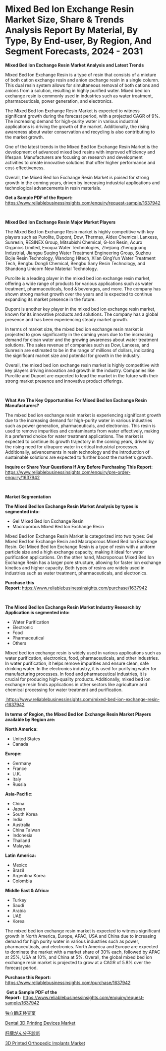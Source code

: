 <p><h1>Mixed Bed Ion Exchange Resin Market Size, Share & Trends Analysis Report By Material, By Type, By End-user, By Region, And Segment Forecasts, 2024 - 2031</h1></p><p><strong>Mixed Bed Ion Exchange Resin Market Analysis and Latest Trends</strong></p>
<p><p>Mixed Bed Ion Exchange Resin is a type of resin that consists of a mixture of both cation exchange resin and anion exchange resin in a single column. This dual resin system allows for simultaneous removal of both cations and anions from a solution, resulting in highly purified water. Mixed bed ion exchange resin is commonly used in industries such as water treatment, pharmaceuticals, power generation, and electronics.</p><p>The Mixed Bed Ion Exchange Resin Market is expected to witness significant growth during the forecast period, with a projected CAGR of 9%. The increasing demand for high-purity water in various industrial applications is driving the growth of the market. Additionally, the rising awareness about water conservation and recycling is also contributing to the market growth.</p><p>One of the latest trends in the Mixed Bed Ion Exchange Resin Market is the development of advanced mixed bed resins with improved efficiency and lifespan. Manufacturers are focusing on research and development activities to create innovative solutions that offer higher performance and cost-effectiveness.</p><p>Overall, the Mixed Bed Ion Exchange Resin Market is poised for strong growth in the coming years, driven by increasing industrial applications and technological advancements in resin materials.</p></p>
<p><strong>Get a Sample PDF of the Report:&nbsp;</strong> <a href="https://www.reliablebusinessinsights.com/enquiry/request-sample/1637942">https://www.reliablebusinessinsights.com/enquiry/request-sample/1637942</a></p>
<p>&nbsp;</p>
<p><strong>Mixed Bed Ion Exchange Resin Major Market Players</strong></p>
<p><p>The Mixed Bed Ion Exchange Resin market is highly competitive with key players such as Purolite, Dupont, Dow, Thermax, Aldex Chemical, Lanxess, Sunresin, RESINEX Group, Mitsubishi Chemical, G-Ion Resin, Acuro Organics Limited, Evoqua Water Technologies, Zhejiang Zhengguang Industrial, Jiangsu Suqing Water Treatment Engineering Group, Suzhou Bojie Resin Technology, Wandong Hitech, Xi′an QingYun Water Treatment Tech, Bengbu Dongli Chemical, Bengbu Sany Resin Technology, and Shandong Unicorn New Material Technology.</p><p>Purolite is a leading player in the mixed bed ion exchange resin market, offering a wide range of products for various applications such as water treatment, pharmaceuticals, food & beverages, and more. The company has shown strong market growth over the years and is expected to continue expanding its market presence in the future.</p><p>Dupont is another key player in the mixed bed ion exchange resin market, known for its innovative products and solutions. The company has a global presence and has been experiencing steady market growth. </p><p>In terms of market size, the mixed bed ion exchange resin market is projected to grow significantly in the coming years due to the increasing demand for clean water and the growing awareness about water treatment solutions. The sales revenue of companies such as Dow, Lanxess, and Sunresin are estimated to be in the range of millions of dollars, indicating the significant market size and potential for growth in the industry. </p><p>Overall, the mixed bed ion exchange resin market is highly competitive with key players driving innovation and growth in the industry. Companies like Purolite and Dupont are expected to lead the market in the future with their strong market presence and innovative product offerings.</p></p>
<p>&nbsp;</p>
<p><strong>What Are The Key Opportunities For Mixed Bed Ion Exchange Resin Manufacturers?</strong></p>
<p><p>The mixed bed ion exchange resin market is experiencing significant growth due to the increasing demand for high-purity water in various industries such as power generation, pharmaceuticals, and electronics. This resin is used to remove impurities and contaminants from water effectively, making it a preferred choice for water treatment applications. The market is expected to continue its growth trajectory in the coming years, driven by the rising need for ultrapure water in critical industrial processes. Additionally, advancements in resin technology and the introduction of sustainable solutions are expected to further boost the market's growth.</p></p>
<p><strong>Inquire or Share Your Questions If Any Before Purchasing This Report:</strong> <a href="https://www.reliablebusinessinsights.com/enquiry/pre-order-enquiry/1637942">https://www.reliablebusinessinsights.com/enquiry/pre-order-enquiry/1637942</a></p>
<p>&nbsp;</p>
<p><strong>Market Segmentation</strong></p>
<p><strong>The Mixed Bed Ion Exchange Resin Market Analysis by types is segmented into:</strong></p>
<p><ul><li>Gel Mixed Bed Ion Exchange Resin</li><li>Macroporous Mixed Bed Ion Exchange Resin</li></ul></p>
<p><p>Mixed Bed Ion Exchange Resin Market is categorized into two types: Gel Mixed Bed Ion Exchange Resin and Macroporous Mixed Bed Ion Exchange Resin. Gel Mixed Bed Ion Exchange Resin is a type of resin with a uniform particle size and a high exchange capacity, making it ideal for water purification applications. On the other hand, Macroporous Mixed Bed Ion Exchange Resin has a larger pore structure, allowing for faster ion exchange kinetics and higher capacity. Both types of resins are widely used in industries such as water treatment, pharmaceuticals, and electronics.</p></p>
<p><strong>Purchase this Report:&nbsp;</strong><a href="https://www.reliablebusinessinsights.com/purchase/1637942">https://www.reliablebusinessinsights.com/purchase/1637942</a></p>
<p>&nbsp;</p>
<p><strong>The Mixed Bed Ion Exchange Resin Market Industry Research by Application is segmented into:</strong></p>
<p><ul><li>Water Purification</li><li>Electronic</li><li>Food</li><li>Pharmaceutical</li><li>Others</li></ul></p>
<p><p>Mixed bed ion exchange resin is widely used in various applications such as water purification, electronics, food, pharmaceuticals, and other industries. In water purification, it helps remove impurities and ensure clean, safe drinking water. In the electronics industry, it is used for purifying water for manufacturing processes. In food and pharmaceutical industries, it is crucial for producing high-quality products. Additionally, mixed bed ion exchange resin finds applications in other sectors like agriculture and chemical processing for water treatment and purification.</p></p>
<p><a href="https://www.reliablebusinessinsights.com/mixed-bed-ion-exchange-resin-r1637942">&nbsp;https://www.reliablebusinessinsights.com/mixed-bed-ion-exchange-resin-r1637942</a></p>
<p><strong>In terms of Region, the Mixed Bed Ion Exchange Resin Market Players available by Region are:</strong></p>
<p>
    <p> <strong> North America: </strong>
        <ul>
            <li>United States</li>
            <li>Canada</li>
        </ul>
        </p> 
    <p> <strong> Europe: </strong>
        <ul>
            <li>Germany</li>
            <li>France</li>
            <li>U.K.</li>
            <li>Italy</li>
            <li>Russia</li>
        </ul>
        </p> 
    <p> <strong> Asia-Pacific: </strong>
        <ul>
            <li>China</li>
            <li>Japan</li>
            <li>South Korea</li>
            <li>India</li>
            <li>Australia</li>
            <li>China Taiwan</li>
            <li>Indonesia</li>
            <li>Thailand</li>
            <li>Malaysia</li>
        </ul>
        </p> 
    <p> <strong> Latin America: </strong>
        <ul>
            <li>Mexico</li>
            <li>Brazil</li>
            <li>Argentina Korea</li>
            <li>Colombia</li>
        </ul>
        </p> 
    <p> <strong> Middle East & Africa: </strong>
        <ul>
            <li>Turkey</li>
            <li>Saudi</li>
            <li>Arabia</li>
            <li>UAE</li>
            <li>Korea</li>
        </ul>
    </p>
    </p>
<p><p>The mixed bed ion exchange resin market is expected to witness significant growth in North America, Europe, APAC, USA and China due to increasing demand for high purity water in various industries such as power, pharmaceuticals, and electronics. North America and Europe are expected to dominate the market with a market share of 30% each, followed by APAC at 25%, USA at 10%, and China at 5%. Overall, the global mixed bed ion exchange resin market is projected to grow at a CAGR of 5.8% over the forecast period.</p></p>
<p><strong>Purchase this Report: </strong><a href="https://www.reliablebusinessinsights.com/purchase/1637942">https://www.reliablebusinessinsights.com/purchase/1637942</a></p>
<p>&nbsp;<strong>Get a Sample PDF of the Report:&nbsp;&nbsp;</strong><a href="https://www.reliablebusinessinsights.com/enquiry/request-sample/1637942">https://www.reliablebusinessinsights.com/enquiry/request-sample/1637942</a></p>
<p><strong></strong></p>
<p><p><a href="https://github.com/leigh4852023/Market-Research-Report-List-2/blob/main/3317163174400.md">独立臨床検査室</a></p><p><a href="https://github.com/GroverBarry/Market-Research-Report-List-6/blob/main/dental-3d-printing-devices-market.md">Dental 3D Printing Devices Market</a></p><p><a href="https://github.com/alyle7648/Market-Research-Report-List-2/blob/main/2404658174399.md">肝臓がん分子診断</a></p><p><a href="https://github.com/itulahketika112/Market-Research-Report-List-1/blob/main/3d-printed-orthopedic-implants-market.md">3D Printed Orthopedic Implants Market</a></p></p>